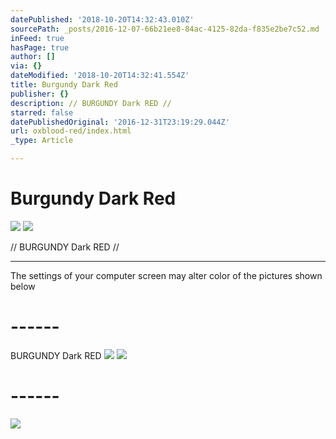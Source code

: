 ```yaml
---
datePublished: '2018-10-20T14:32:43.010Z'
sourcePath: _posts/2016-12-07-66b21ee8-84ac-4125-82da-f835e2be7c52.md
inFeed: true
hasPage: true
author: []
via: {}
dateModified: '2018-10-20T14:32:41.554Z'
title: Burgundy Dark Red
publisher: {}
description: // BURGUNDY Dark RED //
starred: false
datePublishedOriginal: '2016-12-31T23:19:29.044Z'
url: oxblood-red/index.html
_type: Article

---
```

# Burgundy Dark Red
![](https://the-grid-user-content.s3-us-west-2.amazonaws.com/ed5baebf-b0c8-472b-a48d-e5b24ae17028.jpg)
![](https://the-grid-user-content.s3-us-west-2.amazonaws.com/89615831-4360-4c7a-a83f-4b3c9e12e664.jpg)

// BURGUNDY Dark RED //

---

The settings of your computer screen may alter color of the pictures shown below

# ------

BURGUNDY Dark RED
![](https://the-grid-user-content.s3-us-west-2.amazonaws.com/b94e4429-5a59-4264-9477-d0b265b2da85.jpg)
![](https://the-grid-user-content.s3-us-west-2.amazonaws.com/fd616238-d3df-405b-8482-b593b7ae3c54.jpg)

# ------
![](https://the-grid-user-content.s3-us-west-2.amazonaws.com/93dc9487-e520-483e-8722-75c850d0a241.jpg)
